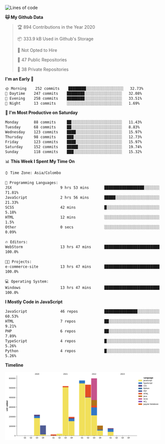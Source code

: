 
<!--START_SECTION:waka-->
![Lines of code](https://img.shields.io/badge/From%20Hello%20World%20I%27ve%20Written-2.1%20million%20lines%20of%20code-blue)

**🐱 My Github Data** 

> 🏆 894 Contributions in the Year 2020
 > 
> 📦 333.9 kB Used in Github's Storage 
 > 
> 🚫 Not Opted to Hire
 > 
> 📜 47 Public Repositories
 > 
> 🔑 38 Private Repositories 

**I'm an Early 🐤** 

```text
🌞 Morning    252 commits    ████████░░░░░░░░░░░░░░░░░   32.73% 
🌆 Daytime    247 commits    ████████░░░░░░░░░░░░░░░░░   32.08% 
🌃 Evening    258 commits    ████████░░░░░░░░░░░░░░░░░   33.51% 
🌙 Night      13 commits     ░░░░░░░░░░░░░░░░░░░░░░░░░   1.69%

```
📅 **I'm Most Productive on Saturday** 

```text
Monday       88 commits     ██░░░░░░░░░░░░░░░░░░░░░░░   11.43% 
Tuesday      68 commits     ██░░░░░░░░░░░░░░░░░░░░░░░   8.83% 
Wednesday    123 commits    ████░░░░░░░░░░░░░░░░░░░░░   15.97% 
Thursday     98 commits     ███░░░░░░░░░░░░░░░░░░░░░░   12.73% 
Friday       123 commits    ████░░░░░░░░░░░░░░░░░░░░░   15.97% 
Saturday     152 commits    █████░░░░░░░░░░░░░░░░░░░░   19.74% 
Sunday       118 commits    ███░░░░░░░░░░░░░░░░░░░░░░   15.32%

```


📊 **This Week I Spent My Time On** 

```text
⌚︎ Time Zone: Asia/Colombo

💬 Programming Languages: 
JSX                      9 hrs 53 mins       ██████████████████░░░░░░░   71.81% 
JavaScript               2 hrs 56 mins       █████░░░░░░░░░░░░░░░░░░░░   21.33% 
SCSS                     42 mins             █░░░░░░░░░░░░░░░░░░░░░░░░   5.18% 
HTML                     12 mins             ░░░░░░░░░░░░░░░░░░░░░░░░░   1.5% 
Other                    0 secs              ░░░░░░░░░░░░░░░░░░░░░░░░░   0.09%

🔥 Editors: 
WebStorm                 13 hrs 47 mins      █████████████████████████   100.0%

🐱‍💻 Projects: 
e-commerce-site          13 hrs 47 mins      █████████████████████████   100.0%

💻 Operating System: 
Windows                  13 hrs 47 mins      █████████████████████████   100.0%

```

**I Mostly Code in JavaScript** 

```text
JavaScript               46 repos            ███████████████░░░░░░░░░░   60.53% 
HTML                     7 repos             ██░░░░░░░░░░░░░░░░░░░░░░░   9.21% 
PHP                      6 repos             ██░░░░░░░░░░░░░░░░░░░░░░░   7.89% 
TypeScript               4 repos             █░░░░░░░░░░░░░░░░░░░░░░░░   5.26% 
Python                   4 repos             █░░░░░░░░░░░░░░░░░░░░░░░░   5.26%

```


**Timeline**

![Chart not found](https://github.com/ccweerasinghe1994/ccweerasinghe1994/blob/master/charts/bar_graph.png) 


<!--END_SECTION:waka-->
